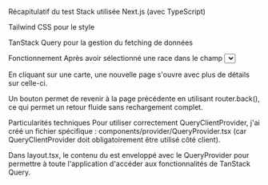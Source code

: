 Récapitulatif du test
Stack utilisée
Next.js (avec TypeScript)

Tailwind CSS pour le style

TanStack Query pour la gestion du fetching de données

Fonctionnement
Après avoir sélectionné une race dans le champ <select>, les cartes liées à la race choisie s'affichent, avec l'image et le nom de chaque carte.

En cliquant sur une carte, une nouvelle page s'ouvre avec plus de détails sur celle-ci.

Un bouton permet de revenir à la page précédente en utilisant router.back(), ce qui permet un retour fluide sans rechargement complet.

Particularités techniques
Pour utiliser correctement QueryClientProvider, j'ai créé un fichier spécifique :
components/provider/QueryProvider.tsx
(car QueryClientProvider doit obligatoirement être utilisé côté client).

Dans layout.tsx, le contenu du <body> est enveloppé avec le QueryProvider pour permettre à toute l'application d'accéder aux fonctionnalités de TanStack Query.